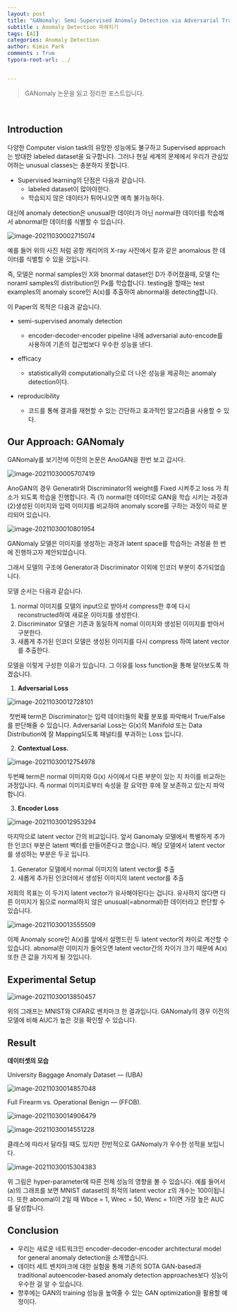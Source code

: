 ```yaml
---
layout: post
title: "GANomaly: Semi-Supervised Anomaly Detection via Adversarial Training"
subtitle : Anomaly Detection 파헤치기
tags: [AI]
categories: Anomaly Detection
author: Kimin Park
comments : True
typora-root-url: ../


---
```


> GANomaly 논문을 읽고 정리한 포스트입니다. 

<br>

## Introduction

다양한 Computer vision task의 유망한 성능에도 불구하고 Supervised approach는 방대한 labeled dataset을 요구합니다. 그러나 현실 세계의 문제에서 우리가 관심있어하는 unusual classes는 충분하지 못합니다. 

- Supervised learning의 단점은 다음과 같습니다.
  - labeled dataset이 많아야한다.
  - 학습되지 않은 데이터가 튀어나오면 예측 불가능하다.

대신에 anomaly detection은 unusual한 데이터가 아닌 normal한 데이터를 학습해서 abnormal한 데이터를 식별할 수 있습니다. 

![image-20211030002715074](/assets/image-20211030002715074.png)

예를 들어 위의 사진 처럼 공항 캐리어의 X-ray 사진에서 칼과 같은 anomalous 한 데이터를 식별할 수 있을 것입니다. 

즉, 모델은 normal samples인 X와 bnormal dataset인 D가 주어졌을때, 모델 f는 noraml samples의 distribution인 Px를 학습합니다. testing을 할때는 test examples의 anomaly score인 A(x)를 추출하여 abnormal을 detecting합니다.  

이 Paper의 목적은 다음과 같습니다. 

- semi-supervised anomaly detection

  -  encoder-decoder-encoder pipeline 내에 adversarial auto-encode를 사용하여 기존의 접근법보다 우수한 성능을 낸다.

- efficacy

  - statistically와 computationally으로 더 나은 성능을 제공하는 anomaly detection이다.

- reproducibility

  - 코드를 통해 결과를 재현할 수 있는 간단하고 효과적인 알고리즘을 사용할 수 있다.

  

## Our Approach: GANomaly

GANomaly를 보기전에 이전의 논문은 AnoGAN을 한번 보고 갑시다.

![image-20211030005707419](/assets/image-20211030005707419.png)

AnoGAN의 경우 Generatir와 Discriminator의 weight를 Fixed 시켜주고 loss 가 최소가 되도록 학습을 진행합니다. 즉 (1) normal한 데이터로 GAN을 학습 시키는 과정과 (2)생성된 이미지와 입력 이미지를 비교하여 anomaly score를 구하는 과정이 따로 분리되어 있습니다. 



![image-20211030010801954](/assets/image-20211030010801954.png)



GANomaly 모델은 이미지를 생성하는 과정과 latent space를 학습하는 과정을 한 번에 진행하고자 제안되었습니다. 

그래서 모델의 구조에 Generator과 Discriminator 이외에 인코더 부분이 추가되었습니다. 

모델 순서는 다음과 같습니다. 

1. normal 이미지를 모델의 input으로 받아서 compress한 후에 다시 reconstructed하여 새로운 이미지를 생성한다. 
2. Discriminator 모델은 기존과 동일하게 nomal 이미지와 생성된 이미지를 받아서 구분한다.
3. 새롭게 추가된 인코더 모델은 생성된 이미지를 다시 compress 하여 latent vector를 추출한다. 

모델을 이렇게 구성한 이유가 있습니다. 그 이유를 loss function을 통해 알아보도록 하겠습니다. 

1. **Adversarial Loss**

![image-20211030012728101](/assets/image-20211030012728101.png)

​	첫번째 term은 Discriminator는 입력 데이터들의 확률 분포를 파악해서 True/False를 판단해줄 수 있습니다.  Adversarial Loss는 G(x)의 Manifold 또는 Data Distribution에 잘 Mapping되도록 패널티를 부과하는 Loss 입니다. 

2. **Contextual Loss.**

![image-20211030012754978](/assets/image-20211030012754978.png)

두번째 term은 normal 이미지와 G(x) 사이에서 다른 부분이 있는 지 차이를 비교하는 과정입니다.  즉 normal 이미지로부터 속성을 잘 요약한 후에 잘 보존하고 있는지 파악합니다. 

3. **Encoder Loss**

![image-20211030012953294](/assets/image-20211030012953294.png)

마지막으로  latent vector 간의 비교입니다. 앞서 Ganomaly 모델에서 특별하게 추가한 인코더 부분은 latent 벡터를 만들어준다고 했습니다. 해당 모델에서 latent vector를 생성하는 부분은 두곳 입니다. 

1. Generator 모델에서 normal 이미지의 latent vector를 추출
2. 새롭게 추가된 인코더에서 생성된 이미지의  latent vector를 추출

저희의 목표는 이 두가지  latent vector가 유사해야된다는 겁니다. 유사하지 않다면 다른 이미지가 됨으로 normal하지 않은 unusual(=abnormal)한 데이터라고 판단할 수 있습니다.

![image-20211030013555509](/assets/image-20211030013555509.png)

이제 Anomaly score인 A(x)를 앞에서 설명드린 두 latent vector의 차이로 계산할 수 있습니다. abnomal한 이미지가 들어오면 latent vector간의 차이가 크기 때문에 A(x) 또한 큰 값을 가지게 될 것입니다. 

## Experimental Setup

![image-20211030013850457](/assets/image-20211030013850457.png)

위의 그래프는 MNIST와 CIFAR로 벤치마크 한 결과입니다. GANomaly의 경우 이전의 모델에 비해 AUC가 높은 것을 확인할 수 있습니다. 



## Result

**데이터셋의 모습**

University Baggage Anomaly Dataset — (UBA)

![image-20211030014857048](/assets/image-20211030014857048.png)

Full Firearm vs. Operational Benign — (FFOB).

![image-20211030014906479](/assets/image-20211030014906479.png)

![image-20211030014551228](/assets/image-20211030014551228.png)

클래스에 따라서 달라질 때도 있지만 전반적으로 GANomaly가 우수한 성적을 보입니다. 

![image-20211030015304383](/assets/image-20211030015304383.png)

위 그림은 hyper-parameter에 따른 전체 성능의 영향을 볼 수 있습니다. 예를 들어서 (a)의 그래프를 보면 MNIST dataset의 최적의 latent vector z의 개수는 100이됩니다. 또한  abnomal이 2일 때 Wbce = 1, Wrec = 50, Wenc = 1이면 가장 높은 AUC를 달성합니다. 

## Conclusion

- 우리는 새로운 네트워크인 encoder-decoder-encoder architectural model for general anomaly detection을 소개했습니다. 
- 데이터 세트 벤치마크에 대한 실험을 통해 기존의 SOTA GAN-based과 traditional autoencoder-based anomaly detection approaches보다 성능이 우수한 걸 알 수 있습니다.
- 향후에는 GAN의 training 성능을 높여줄 수 있는 GAN optimization을 활용할 예정이다. 